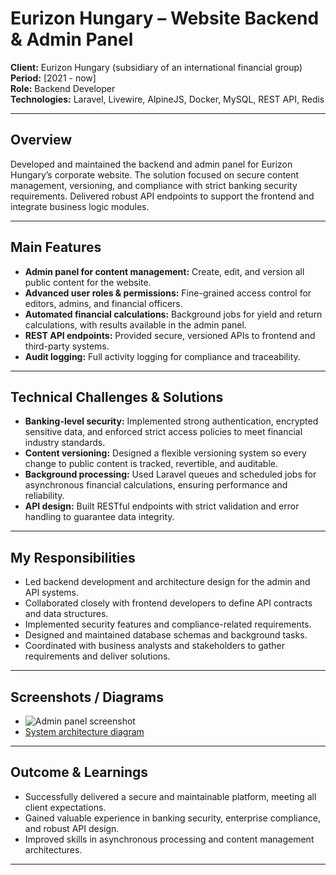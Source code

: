 # Eurizon Hungary – Website Backend & Admin Panel

**Client:** Eurizon Hungary (subsidiary of an international financial group)  
**Period:** [2021 - now]  
**Role:** Backend Developer  
**Technologies:** Laravel, Livewire, AlpineJS, Docker, MySQL, REST API, Redis

---

## Overview

Developed and maintained the backend and admin panel for Eurizon Hungary’s corporate website. The solution focused on secure content management, versioning, and compliance with strict banking security requirements. Delivered robust API endpoints to support the frontend and integrate business logic modules.

---

## Main Features

- **Admin panel for content management:** Create, edit, and version all public content for the website.
- **Advanced user roles & permissions:** Fine-grained access control for editors, admins, and financial officers.
- **Automated financial calculations:** Background jobs for yield and return calculations, with results available in the admin panel.
- **REST API endpoints:** Provided secure, versioned APIs to frontend and third-party systems.
- **Audit logging:** Full activity logging for compliance and traceability.

---

## Technical Challenges & Solutions

- **Banking-level security:** Implemented strong authentication, encrypted sensitive data, and enforced strict access policies to meet financial industry standards.
- **Content versioning:** Designed a flexible versioning system so every change to public content is tracked, revertible, and auditable.
- **Background processing:** Used Laravel queues and scheduled jobs for asynchronous financial calculations, ensuring performance and reliability.
- **API design:** Built RESTful endpoints with strict validation and error handling to guarantee data integrity.

---

## My Responsibilities

- Led backend development and architecture design for the admin and API systems.
- Collaborated closely with frontend developers to define API contracts and data structures.
- Implemented security features and compliance-related requirements.
- Designed and maintained database schemas and background tasks.
- Coordinated with business analysts and stakeholders to gather requirements and deliver solutions.

---

## Screenshots / Diagrams

- ![Admin panel screenshot](../assets/eurizon-admin-screenshot.png)
- [System architecture diagram](../assets/eurizon-architecture.md)

---

## Outcome & Learnings

- Successfully delivered a secure and maintainable platform, meeting all client expectations.
- Gained valuable experience in banking security, enterprise compliance, and robust API design.
- Improved skills in asynchronous processing and content management architectures.

---
